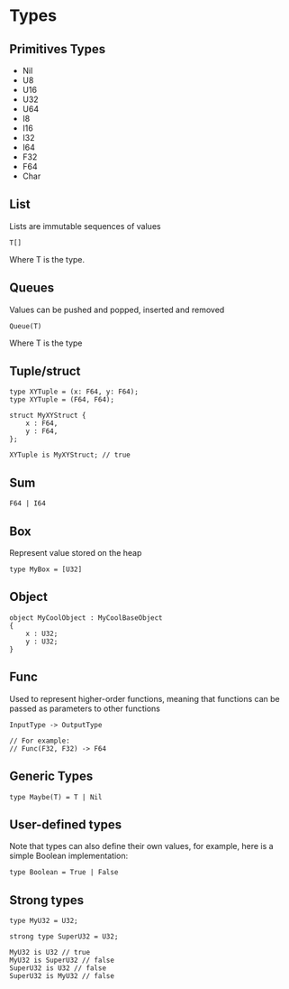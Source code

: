 # Types

## Primitives Types

- Nil
- U8
- U16
- U32
- U64
- I8
- I16
- I32
- I64
- F32
- F64
- Char

## List
Lists are immutable sequences of values

```
T[]
```

Where T is the type.

## Queues

Values can be pushed and popped, inserted and removed

```
Queue(T)
```
Where T is the type

## Tuple/struct

```
type XYTuple = (x: F64, y: F64);
type XYTuple = (F64, F64);

struct MyXYStruct {
    x : F64,
    y : F64,
};

XYTuple is MyXYStruct; // true

```

## Sum

```
F64 | I64
```

## Box

Represent value stored on the heap

```
type MyBox = [U32]
```

## Object

```
object MyCoolObject : MyCoolBaseObject
{
    x : U32;
    y : U32;
}

```


## Func

Used to represent higher-order functions, meaning that functions can be passed as parameters to other functions

```
InputType -> OutputType

// For example: 
// Func(F32, F32) -> F64

```


## Generic Types

```
type Maybe(T) = T | Nil
```

## User-defined types

Note that types can also define their own values, for example, here is a simple Boolean implementation:

```
type Boolean = True | False
```

## Strong types

```
type MyU32 = U32;

strong type SuperU32 = U32;

MyU32 is U32 // true
MyU32 is SuperU32 // false
SuperU32 is U32 // false
SuperU32 is MyU32 // false
```
